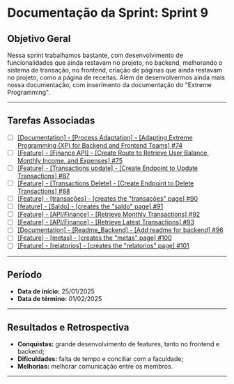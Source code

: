 # Documentação da Sprint: Sprint 9

## Objetivo Geral
Nessa sprint trabalhamos bastante, com desenvolvimento de funcionalidades que ainda restavam no projeto, no backend, melhorando o sistema de transação, no frontend, criação de páginas que ainda restavam no projeto, como a página de receitas. Além de desenvolvermos ainda mais nossa documentação, com inserimento da documentação do "Extreme Programming".

---

## Tarefas Associadas

- [ ] [[Documentation] - [Process Adaptation] - [Adapting Extreme Programming (XP) for Backend and Frontend Teams] #74](https://github.com/unb-mds/2024-2-SuaFinanca/issues/74)
- [ ] [[Feature] - [Finance API] - [Create Route to Retrieve User Balance, Monthly Income, and Expenses] #75](https://github.com/unb-mds/2024-2-SuaFinanca/issues/75)
- [ ] [[Feature] - [Transactions update] - [Create Endpoint to Update Transactions] #87](https://github.com/unb-mds/2024-2-SuaFinanca/issues/87)
- [ ] [[Feature] - [Transactions Delete] - [Create Endpoint to Delete Transactions] #88](https://github.com/unb-mds/2024-2-SuaFinanca/issues/88)
- [ ] [[Feature] - [transações] - [creates the "transações" page] #90](https://github.com/unb-mds/2024-2-SuaFinanca/issues/90)
- [ ] [[feature] - [Saldo] - [creates the "saldo" page] #91](https://github.com/unb-mds/2024-2-SuaFinanca/issues/91)
- [ ] [[Feature] - [API/Finance] - [Retrieve Monthly Transactions] #92](https://github.com/unb-mds/2024-2-SuaFinanca/issues/92)
- [ ] [[Feature] - [API/Finance] - [Retrieve Latest Transactions] #93](https://github.com/unb-mds/2024-2-SuaFinanca/issues/93)
- [ ] [[Documentation] - [Readme_Backend] - [Add readme for backend] #96](https://github.com/unb-mds/2024-2-SuaFinanca/issues/96)
- [ ] [[Feature] - [metas] - [creates the "metas" page] #100](https://github.com/unb-mds/2024-2-SuaFinanca/issues/100)
- [ ] [[Feature] - [relatorios] - [creates the "relatorios" page] #101](https://github.com/unb-mds/2024-2-SuaFinanca/issues/101)

---

## Período
- **Data de início:** 25/01/2025  
- **Data de término:** 01/02/2025  

---

## Resultados e Retrospectiva

- **Conquistas:** grande desenvolvimento de features, tanto no frontend e backend;  
- **Dificuldades:** falta de tempo e conciliar com a faculdade; 
- **Melhorias:** melhorar comunicação entre os membros.

---
